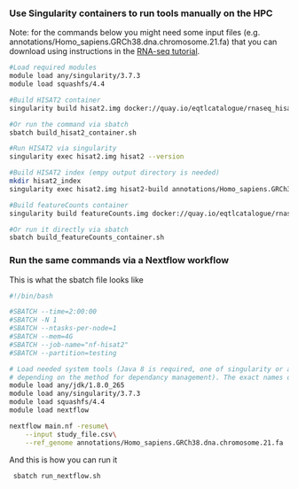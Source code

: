 ### Use Singularity containers to run tools manually on the HPC

Note: for the commands below you might need some input files (e.g. annotations/Homo_sapiens.GRCh38.dna.chromosome.21.fa) that you can download using instructions in the [RNA-seq tutorial](https://github.com/kauralasoo/MTAT.03.239_Bioinformatics/blob/master/RNA-seq_alignment.md).

```bash
#Load required modules
module load any/singularity/3.7.3
module load squashfs/4.4

#Build HISAT2 container
singularity build hisat2.img docker://quay.io/eqtlcatalogue/rnaseq_hisat2:v22.03.01

#Or run the command via sbatch
sbatch build_hisat2_container.sh

#Run HISAT2 via singularity
singularity exec hisat2.img hisat2 --version

#Build HISAT2 index (empy output directory is needed)
mkdir hisat2_index
singularity exec hisat2.img hisat2-build annotations/Homo_sapiens.GRCh38.dna.chromosome.21.fa hisat2_index/hisat2_index

#Build featureCounts container
singularity build featureCounts.img docker://quay.io/eqtlcatalogue/rnaseq:v20.11.1

#Or run it directly via sbatch
sbatch build_featureCounts_container.sh
```

### Run the same commands via a Nextflow workflow

This is what the sbatch file looks like

```bash
#!/bin/bash

#SBATCH --time=2:00:00
#SBATCH -N 1
#SBATCH --ntasks-per-node=1
#SBATCH --mem=4G
#SBATCH --job-name="nf-hisat2"
#SBATCH --partition=testing

# Load needed system tools (Java 8 is required, one of singularity or anaconda - python 2.7 is needed,
# depending on the method for dependancy management). The exact names of tool modules might depend on HPC.
module load any/jdk/1.8.0_265
module load any/singularity/3.7.3
module load squashfs/4.4
module load nextflow

nextflow main.nf -resume\
    --input study_file.csv\
    --ref_genome annotations/Homo_sapiens.GRCh38.dna.chromosome.21.fa
```

And this is how you can run it
```bash
 sbatch run_nextflow.sh
```

